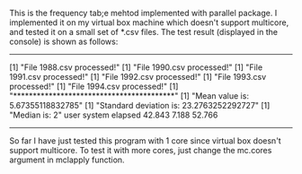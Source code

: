 This is the frequency tab;e mehtod implemented with parallel package. I implemented it on my virtual box machine which doesn't support multicore, and tested it on a small set of *.csv files. The test result (displayed in the console) is shown as follows:
_______________________________________________________________________________
[1] "File  1988.csv  processed!"
[1] "File  1990.csv  processed!"
[1] "File  1991.csv  processed!"
[1] "File  1992.csv  processed!"
[1] "File  1993.csv  processed!"
[1] "File  1994.csv  processed!"
[1] "*****************************************"
[1] "Mean value is:  5.67355118832785"
[1] "Standard deviation is:  23.2763252292727"
[1] "Median is:  2"
   user  system elapsed 
 42.843   7.188  52.766 
_______________________________________________________________________________

So far I have just tested this program with 1 core since virtual box doesn't support multicore. To test it with more cores, just change the mc.cores argument in mclapply function.
